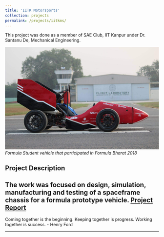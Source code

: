 ```yaml
---
title: 'IITK Motorsports'
collection: projects
permalink: /projects/iitkms/
---
```


This project was done as a member of SAE Club, IIT Kanpur under Dr. Santanu De, Mechanical Engineering.


![F18 IITKMS](/images/f18.jpg)
*Formula Student vehicle that participated in Formula Bharat 2018*

Project Description
---
The work was focused on design, simulation, manufacturing and testing of a spaceframe chassis for a formula prototype vehicle.
[Project Report](http://exampleurl.com)
---

<!-- If everything seems under control, you're just not going fast enough. - Mario Andretti -->
Coming together is the beginning. Keeping together is progress. Working together is success. - Henry Ford

---
